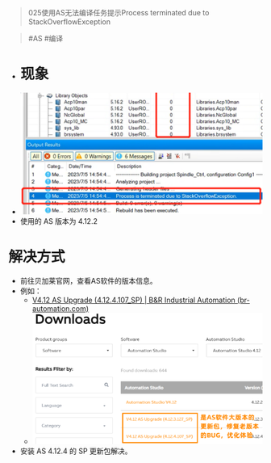 > 025使用AS无法编译任务提示Process terminated due to StackOverflowException

> #AS #编译
- # 现象
- ![](FILES/025使用AS无法编译任务提示Process%20terminated%20due%20to%20StackOverflowException/image-20230707190607508.png)
- 使用的 AS 版本为 4.12.2

# 解决方式

- 前往贝加莱官网，查看AS软件的版本信息。
- 例如：
    - [V4.12 AS Upgrade (4.12.4.107_SP) | B&R Industrial Automation (br-automation.com)](https://www.br-automation.com/en/downloads/software/automation-studio/automation-studio-412/v412-as-upgrade-4124107-sp/)
    - ![](FILES/025使用AS无法编译任务提示Process%20terminated%20due%20to%20StackOverflowException/image-20231130151354371.png)
- 安装 AS 4.12.4 的 SP 更新包解决。

